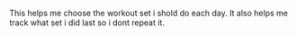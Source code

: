 This helps me choose the workout set i shold do each day.
It also helps me track what set i did last so i dont repeat it.
